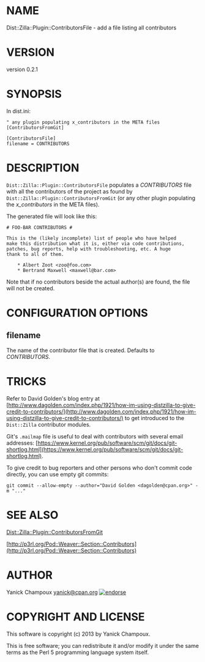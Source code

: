 # NAME

Dist::Zilla::Plugin::ContributorsFile - add a file listing all contributors

# VERSION

version 0.2.1

# SYNOPSIS

In dist.ini:

    " any plugin populating x_contributors in the META files
    [ContributorsFromGit]

    [ContributorsFile]
    filename = CONTRIBUTORS

# DESCRIPTION

`Dist::Zilla::Plugin::ContributorsFile` populates a _CONTRIBUTORS_ file
with all the contributors of the project as found by
`Dist::Zilla::Plugin::ContributorsFromGit` (or any other plugin populating 
the _x\_contributors_ in the META files).

The generated file will look like this:

    # FOO-BAR CONTRIBUTORS #

    This is the (likely incomplete) list of people who have helped
    make this distribution what it is, either via code contributions, 
    patches, bug reports, help with troubleshooting, etc. A huge
    thank to all of them.

        * Albert Zoot <zoo@foo.com>
        * Bertrand Maxwell <maxwell@bar.com>

Note that if no contributors beside the actual author(s) are found,
the file will not be created. 

# CONFIGURATION OPTIONS

## filename

The name of the contributor file that is created. Defaults to _CONTRIBUTORS_.

# TRICKS

Refer to David Golden's blog entry at 
[http://www.dagolden.com/index.php/1921/how-im-using-distzilla-to-give-credit-to-contributors/](http://www.dagolden.com/index.php/1921/how-im-using-distzilla-to-give-credit-to-contributors/)
to get introduced to the `Dist::Zilla` contributor modules.

Git's `.mailmap` file is useful to deal with contributors with several email
addresses:
[https://www.kernel.org/pub/software/scm/git/docs/git-shortlog.html](https://www.kernel.org/pub/software/scm/git/docs/git-shortlog.html).

To give credit to bug reporters and other persons who don't commit code
directly, you can use empty git commits:

    git commit --allow-empty --author="David Golden <dagolden@cpan.org>" -m "..."

# SEE ALSO

[Dist::Zilla::Plugin::ContributorsFromGit](https://metacpan.org/pod/Dist::Zilla::Plugin::ContributorsFromGit)

[http://p3rl.org/Pod::Weaver::Section::Contributors](http://p3rl.org/Pod::Weaver::Section::Contributors)

# AUTHOR

Yanick Champoux <yanick@cpan.org> [![endorse](http://api.coderwall.com/yanick/endorsecount.png)](http://coderwall.com/yanick)

# COPYRIGHT AND LICENSE

This software is copyright (c) 2013 by Yanick Champoux.

This is free software; you can redistribute it and/or modify it under
the same terms as the Perl 5 programming language system itself.

